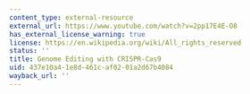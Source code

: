 ```yaml
---
content_type: external-resource
external_url: https://www.youtube.com/watch?v=2pp17E4E-O8
has_external_license_warning: true
license: https://en.wikipedia.org/wiki/All_rights_reserved
status: ''
title: Genome Editing with CRISPR-Cas9
uid: 437e10a4-1e8d-461c-af02-01a2d67b4084
wayback_url: ''
---
```

